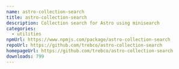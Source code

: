 ```yaml
---
name: astro-collection-search
title: astro-collection-search
description: Collection search for Astro using minisearch
categories:
  - utilities
npmUrl: https://www.npmjs.com/package/astro-collection-search
repoUrl: https://github.com/trebco/astro-collection-search
homepageUrl: https://github.com/trebco/astro-collection-search
downloads: 799
---
```

